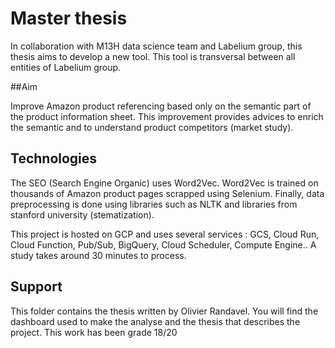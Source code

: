 # Master thesis

In collaboration with M13H data science team and Labelium group, this thesis aims to develop a new tool.
This tool is transversal between all entities of Labelium group.

##Aim

Improve Amazon product referencing based only on the semantic part of the product information sheet. This improvement
provides advices to enrich the semantic and to understand product competitors (market study).

## Technologies

The SEO (Search Engine Organic) uses Word2Vec. Word2Vec is trained on thousands of Amazon product pages scrapped using 
Selenium. Finally, data preprocessing is done using libraries such as NLTK and libraries from stanford university 
(stematization).

This project is hosted on GCP and uses several services : GCS, Cloud Run, Cloud Function, Pub/Sub, BigQuery, Cloud 
Scheduler, Compute Engine.. A study takes around 30 minutes to process.

## Support 
This folder contains the thesis written by Olivier Randavel.
You will find the dashboard used to make the analyse and the thesis that describes the project.
This work has been grade 18/20
